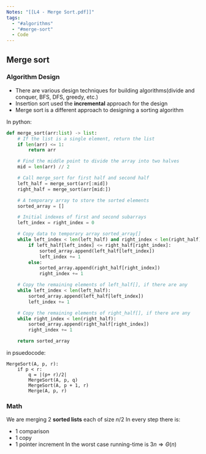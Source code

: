 ```yaml
---
Notes: "[[L4 - Merge Sort.pdf]]"
tags:
  - "#algorithms"
  - "#merge-sort"
  - Code
---
```

## Merge sort

### Algorithm Design
- There are various design techniques for building algorithms(divide and conquer, BFS, DFS, greedy, etc.)
- Insertion sort used the **incremental** approach for the design
- Merge sort is a different approach to designing a sorting algorithm

In python:
```python
def merge_sort(arr:list) -> list:
    # If the list is a single element, return the list
    if len(arr) <= 1:
        return arr

    # Find the middle point to divide the array into two halves
    mid = len(arr) // 2

    # Call merge_sort for first half and second half
    left_half = merge_sort(arr[:mid])
    right_half = merge_sort(arr[mid:])

    # A temporary array to store the sorted elements
    sorted_array = []

    # Initial indexes of first and second subarrays
    left_index = right_index = 0

    # Copy data to temporary array sorted_array[]
    while left_index < len(left_half) and right_index < len(right_half):
        if left_half[left_index] <= right_half[right_index]:
            sorted_array.append(left_half[left_index])
            left_index += 1
        else:
            sorted_array.append(right_half[right_index])
            right_index += 1

    # Copy the remaining elements of left_half[], if there are any
    while left_index < len(left_half):
        sorted_array.append(left_half[left_index])
        left_index += 1

    # Copy the remaining elements of right_half[], if there are any
    while right_index < len(right_half):
        sorted_array.append(right_half[right_index])
        right_index += 1

    return sorted_array
```

in psuedocode:
```psuedocode
MergeSort(A, p, r):
	if p < r:
		q = |(p+ r)/2|
		MergeSort(A, p, q)
		MergeSort(A, p + 1, r)
		Merge(A, p, r)
```
### Math
We are merging 2 **sorted lists** each of size $n/2$ 
In every step there is:
- 1 comparison
- 1 copy
- 1 pointer increment
In the worst case running-time is $3n \Rightarrow \Theta(n)$



